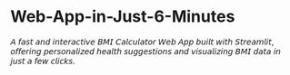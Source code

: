# Web-App-in-Just-6-Minutes
𝘈 𝘧𝘢𝘴𝘵 𝘢𝘯𝘥 𝘪𝘯𝘵𝘦𝘳𝘢𝘤𝘵𝘪𝘷𝘦 𝘉𝘔𝘐 𝘊𝘢𝘭𝘤𝘶𝘭𝘢𝘵𝘰𝘳 𝘞𝘦𝘣 𝘈𝘱𝘱 𝘣𝘶𝘪𝘭𝘵 𝘸𝘪𝘵𝘩 𝘚𝘵𝘳𝘦𝘢𝘮𝘭𝘪𝘵, 𝘰𝘧𝘧𝘦𝘳𝘪𝘯𝘨 𝘱𝘦𝘳𝘴𝘰𝘯𝘢𝘭𝘪𝘻𝘦𝘥 𝘩𝘦𝘢𝘭𝘵𝘩 𝘴𝘶𝘨𝘨𝘦𝘴𝘵𝘪𝘰𝘯𝘴 𝘢𝘯𝘥 𝘷𝘪𝘴𝘶𝘢𝘭𝘪𝘻𝘪𝘯𝘨 𝘉𝘔𝘐 𝘥𝘢𝘵𝘢 𝘪𝘯 𝘫𝘶𝘴𝘵 𝘢 𝘧𝘦𝘸 𝘤𝘭𝘪𝘤𝘬𝘴.
